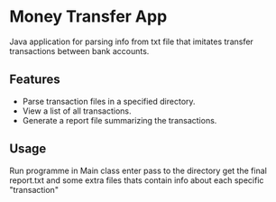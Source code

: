 # Money Transfer App

Java application for parsing info from txt file
that imitates transfer transactions between bank accounts.

## Features

- Parse transaction files in a specified directory.
- View a list of all transactions.
- Generate a report file summarizing the transactions.

## Usage
Run programme in Main class
enter pass to the directory
get the final report.txt and some extra files 
thats contain info about each specific "transaction"
